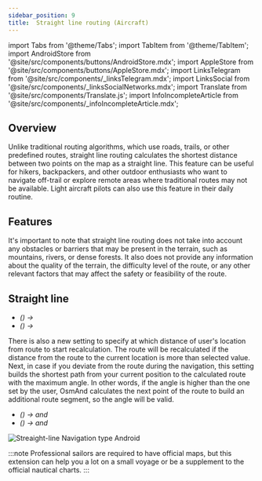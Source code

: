 ```yaml
---
sidebar_position: 9
title:  Straight line routing (Aircraft)
---
```


import Tabs from '@theme/Tabs';
import TabItem from '@theme/TabItem';
import AndroidStore from '@site/src/components/buttons/AndroidStore.mdx';
import AppleStore from '@site/src/components/buttons/AppleStore.mdx';
import LinksTelegram from '@site/src/components/_linksTelegram.mdx';
import LinksSocial from '@site/src/components/_linksSocialNetworks.mdx';
import Translate from '@site/src/components/Translate.js';
import InfoIncompleteArticle from '@site/src/components/_infoIncompleteArticle.mdx';

<InfoIncompleteArticle/>

## Overview

Unlike traditional routing algorithms, which use roads, trails, or other predefined routes, straight line routing calculates the shortest distance between two points on the map as a straight line. This feature can be useful for hikers, backpackers, and other outdoor enthusiasts who want to navigate off-trail or explore remote areas where traditional routes may not be available. Light aircraft pilots can also use this feature in their daily routine.  

## Features

It's important to note that straight line routing does not take into account any obstacles or barriers that may be present in the terrain, such as mountains, rivers, or dense forests. It also does not provide any information about the quality of the terrain, the difficulty level of the route, or any other relevant factors that may affect the safety or feasibility of the route.  

## Straight line

- *<Translate android="true" ids="shared_string_menu,configure_profile"/>(<Translate android="true" ids="app_mode_boat"/>) → <Translate android="true" ids="routing_settings_2,nav_type_hint,routing_profile_straightline"/>*
- *<Translate ios="true" ids="menu,sett_settings,app_profiles"/>(<Translate ios="true" ids="app_mode_boat"/>) → <Translate ios="true" ids="sett_settings,routing_settings_2,nav_type_title,nav_type_straight_line"/>*  

There is also a new setting to specify at which distance of user's location from route to start recalculation.
The route will be recalculated if the distance from the route to the current location is more than selected value.
Next, in case if you deviate from the route during the navigation, this setting builds the shortest path from your current position to the calculated route with the maximum angle. In other words, if the angle is higher than the one set by the user, OsmAnd calculates the next point of the route to build an additional route segment, so the angle will be valid.

- *<Translate android="true" ids="shared_string_menu,configure_profile"/>(<Translate android="true" ids="app_mode_boat"/>) → <Translate android="true" ids="routing_settings_2,route_parameters,route_recalculation_dist_title"/> and <Translate android="true" ids="recalc_angle_dialog_title"/>*
- *<Translate ios="true" ids="menu,sett_settings,app_profiles"/>(<Translate ios="true" ids="app_mode_boat"/>) → <Translate ios="true" ids="sett_settings,routing_settings_2,route_parameters,recalculate_route"/> and <Translate android="true" ids="recalc_angle_dialog_title"/>*  

![Streaight-line Navigation type Android](@site/static/img/navigation/boat/straight_navigation_type_android.png)

:::note
Professional sailors are required to have official maps, but this extension can help you a lot on a small voyage or be a supplement to the official nautical charts.
:::

